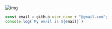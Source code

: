 ![img](https://content.codecademy.com/courses/learn-swift/dictionaries/morse-code.gif)
```ts
const email = github.user_name + "@gmail.com";
console.log(`My email is ${email}`)
```
